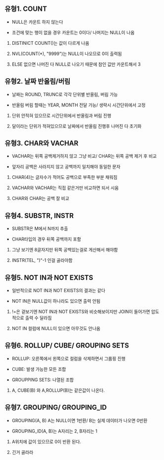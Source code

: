 ## 유형1. COUNT

-  NULL은 카운트 하지 않는다

- 조건에 맞는 행이 없을 경우 카운트는 0이다/ 나머지는 NULL이 나옴

1. DISTINICT COUNT()는 값이 다르게 나옴

2. NVL(COUNT(*), "9999")는 NULL이 나오므로 0이 출력됨

3. ELSE 없으면 나머진 다 NULL로 나오기 때문에 참인 값만 카운트해서 3

## 유형2. 날짜 반올림/버림

- 날짜는 ROUND, TRUNC로 각각 단위별 반올림, 버림 가능

- 반올림 버림 할때는 YEAR, MONTH 전달 가능/ 생략시 시간단위에서 고정

1. 단위 안적혀 있으므로 시간단위에서 반올림과 버림 진행

2. 달이라는 단위가 적혀있으므로 날짜에서 반올림 진행후 나머진 다 초기화

## 유형3. CHAR와 VACHAR

- VACHAR는 뒤쪽 공백제거하지 않고 그냥 비교/ CHAR는 뒤쪽 공백 제거 후 비교

- 앞자리 공백은 사라지지 않고 공백까지 일치해야 동일한 문자

1. CHAR(4)는 글자수가 적어도 공백으로 부족한 부분 채워짐

2. VACHAR와 VACHAR는 직접 같은거만 비교하면 되서 시움

3. CHAR와 CHAR는 공백 잘 비교


## 유형4. SUBSTR, INSTR

- SUBSTR은 M에서 N까지 추출

- CHAR타입의 경우 뒤쪽 공백까지 포함

1. 그냥 보기엔 8글자지만 뒤쪽 공백있는걸로 게산해서 해야함

2. INSTR(TEL, ")"-1 인걸 골라야함

## 유형5. NOT IN과 NOT EXISTS

- 일반적으로 NOT IN과 NOT EXISTS의 결과는 같다

- NOT IN은 NULL값이 하나라도 있으면 출력 안됨

1. !=은 겉보기엔 NOT IN과 NOT EXISTS와 비슷해보이지만 JOIN이 들어가면 압도적으로 출력 수 달라짐

2. NOT IN 컬럼에 NULL이 있으면 아무것도 안나옴

## 유형6. ROLLUP/ CUBE/ GROUPING SETS

- ROLLUP: 오른쪽에서 왼쪽으로 컬럼을 삭제하면서 그룹핑 진행

- CUBE: 발생 가능한 모든 조합

- GROUPPING SETS: 나열된 조합

1. A, CUBE(B) 와 A,ROLLUP(B)는 같은값이 나온다.

## 유형7. GROUPING/ GROUPING_ID

- GROUPING(A, B) A는 NULL이면 1반환/ B는 실제 데이터가 나오면 0반환

- GROUPING_ID(A, B)는 A자리는 2, B자리는 1

1. A위치에 값이 있으므로 0이 반환 된다.

2. 긴거 골라라